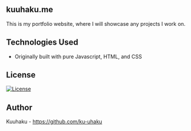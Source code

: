 ## kuuhaku.me

This is my portfolio website, where I will showcase any projects I work on.

## Technologies Used

-   Originally built with pure Javascript, HTML, and CSS


## License

[![License](https://img.shields.io/github/license/ku-uhaku/portfolio?style=for-the-badge)](https://github.com/ku-uhaku/portfolio/blob/master/LICENSE)

## Author

Kuuhaku - https://github.com/ku-uhaku
